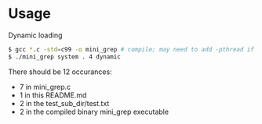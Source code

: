 # Usage

Dynamic loading
```sh
$ gcc *.c -std=c99 -o mini_grep # compile; may need to add -pthread if the pthread library isn't automatically linked
$ ./mini_grep system . 4 dynamic
```

There should be 12 occurances:
- 7 in mini_grep.c
- 1 in this README.md
- 2 in the test_sub_dir/test.txt
- 2 in the compiled binary mini_grep executable
